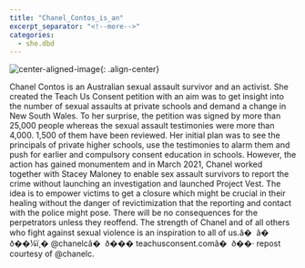 ```yaml
---
title: "Chanel_Contos_is_an"
excerpt_separator: "<!--more-->"
categories:
  - she.dbd
---
```



![center-aligned-image](https://cdn.pixabay.com/photo/2020/10/26/16/56/man-5687861_1280.png){: .align-center}


Chanel Contos is an Australian sexual assault survivor and an activist. She created the Teach Us Consent petition with an aim was to get insight into the number of sexual assaults at private schools and demand a change in New South Wales. To her surprise, the petition was signed by more than 25,000 people whereas the sexual assault testimonies were more than 4,000. 1,500 of them have been reviewed. Her initial plan was to see the principals of private higher schools, use the testimonies to alarm them and push for earlier and compulsory consent education in schools. However, the action has gained monumentem and in March 2021, Chanel worked together with Stacey Maloney to enable sex assault survivors to report the crime without launching an investigation and launched Project Vest. The idea is to empower victims to get a closure which might be crucial in their healing without the danger of revictimization that the reporting and contact with the police might pose. There will be no consequences for the perpetrators unless they reoffend. The strength of Chanel and of all others who fight against sexual violence is an inspiration to all of us.â� 
â� 
ð��¼ï¸� @chanelcâ� 
ð��� teachusconsent.comâ� 
ð��· repost courtesy of @chanelc.
